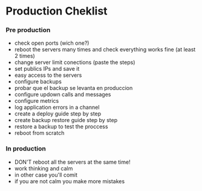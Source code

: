 # Production Cheklist

### Pre production
- check open ports (wich one?)
- reboot the servers many times and check everything works fine (at least 2 times)
- change server limit conections (paste the steps) 
- set publics IPs and save it
- easy access to the servers
- configure backups
- probar que el backup se levanta en produccion
- configure updown calls and messages
- configure metrics
- log application errors in a channel
- create a deploy guide step by step
- create backup restore guide step by step
- restore a backup to test the proccess
- reboot from scratch

### In production
- DON'T reboot all the servers at the same time!
- work thinking and calm 
- in other case you'll comit
- if you are not calm you make more mistakes
